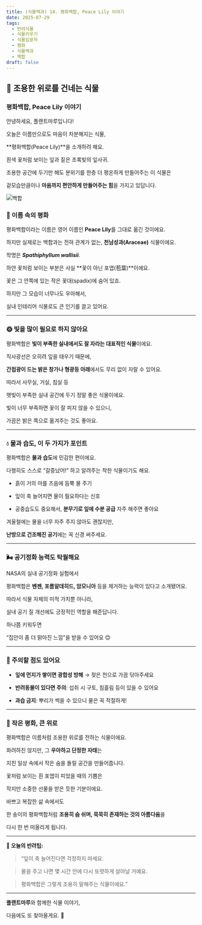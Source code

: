 ```yaml
---
title: (식물백과) 14. 평화백합, Peace Lily 이야기
date: 2025-07-29
tags:
  - 반려식물
  - 식물키우기
  - 식물입문자
  - 평화
  - 식물백과
  - 백합
draft: false
---
```


## 🌼 조용한 위로를 건네는 식물

  
### **평화백합, Peace Lily 이야기**


안녕하세요, 플랜트마루입니다!

오늘은 이름만으로도 마음이 차분해지는 식물,

**평화백합(Peace Lily)**을 소개하려 해요.

  

흰색 꽃처럼 보이는 잎과 짙은 초록빛의 잎사귀.

조용한 공간에 두기만 해도 분위기를 한층 더 평온하게 만들어주는 이 식물은

겉모습만큼이나 **마음까지 편안하게 만들어주는 힘**을 가지고 있답니다.

![백합](/images/lily.jpg)

### **🌿 이름 속의 평화**

  
평화백합이라는 이름은 영어 이름인 **Peace Lily**를 그대로 옮긴 것이에요.

하지만 실제로는 백합과는 전혀 관계가 없는, **천남성과(Araceae)** 식물이에요.

학명은 **_Spathiphyllum wallisii_**.

  

하얀 꽃처럼 보이는 부분은 사실 **꽃이 아닌 포엽(苞葉)**이에요.

꽃은 그 안쪽에 있는 작은 꽃대(spadix)에 숨어 있죠.

하지만 그 모습이 너무나도 우아해서,

실내 인테리어 식물로도 큰 인기를 끌고 있어요.

---

### **🌞 빛을 많이 필요로 하지 않아요**

  

평화백합은 **빛이 부족한 실내에서도 잘 자라는 대표적인 식물**이에요.

직사광선은 오히려 잎을 태우기 때문에,

**간접광이 드는 밝은 창가나 형광등 아래**에서도 무리 없이 자랄 수 있어요.

  

따라서 사무실, 거실, 침실 등

햇빛이 부족한 실내 공간에 두기 정말 좋은 식물이에요.

빛이 너무 부족하면 꽃이 잘 피지 않을 수 있으니,

가끔은 밝은 쪽으로 옮겨주는 것도 좋아요.

---

### **💧 물과 습도, 이 두 가지가 포인트**

  

평화백합은 **물과 습도**에 민감한 편이에요.

다행히도 스스로 “갈증났어!” 하고 알려주는 착한 식물이기도 해요.

- 흙이 거의 마를 즈음에 듬뿍 물 주기
    
- 잎이 축 늘어지면 물이 필요하다는 신호
    
- 공중습도도 중요해서, **분무기로 잎에 수분 공급** 자주 해주면 좋아요
    

  

겨울철에는 물을 너무 자주 주지 않아도 괜찮지만,

**난방으로 건조해진 공기**에는 꼭 신경 써주세요.

---

### **🌬 공기정화 능력도 탁월해요**

  

NASA의 실내 공기정화 실험에서

평화백합은 **벤젠, 포름알데히드, 암모니아** 등을 제거하는 능력이 있다고 소개됐어요.

따라서 식물 자체의 미적 가치뿐 아니라,

실내 공기 질 개선에도 긍정적인 역할을 해준답니다.

  

하나쯤 키워두면

“집안이 좀 더 맑아진 느낌”을 받을 수 있어요 😊

---

### **🚫 주의할 점도 있어요**

- **잎에 먼지가 쌓이면 광합성 방해** → 젖은 천으로 가끔 닦아주세요
    
- **반려동물이 있다면 주의**: 섭취 시 구토, 침흘림 등이 있을 수 있어요
    
- **과습 금지**: 뿌리가 썩을 수 있으니 물은 꼭 적절하게!
    

---

### **🌼 작은 평화, 큰 위로**

  

평화백합은 이름처럼 조용한 위로를 전하는 식물이에요.

화려하진 않지만, 그 **우아하고 단정한 자태**는

지친 일상 속에서 작은 숨을 돌릴 공간을 만들어줍니다.

  

꽃처럼 보이는 흰 포엽이 피었을 때의 기쁨은

작지만 소중한 선물을 받은 듯한 기분이에요.

  

바쁘고 복잡한 삶 속에서도

한 송이의 평화백합처럼 **조용히 숨 쉬며, 묵묵히 존재하는 것의 아름다움**을

다시 한 번 떠올리게 됩니다.

---

**📌 오늘의 반려팁:**

  

> “잎이 축 늘어진다면 걱정하지 마세요.

> 물을 주고 나면 몇 시간 안에 다시 또렷하게 살아날 거예요.

> 평화백합은 그렇게 조용히 말해주는 식물이에요.”

---

**플랜트마루**와 함께한 식물 이야기,

다음에도 또 찾아올게요. 🌿